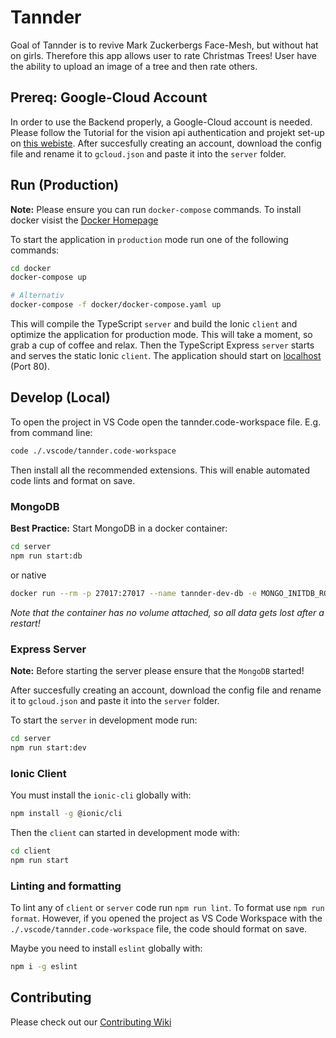 # Tannder

Goal of Tannder is to revive Mark Zuckerbergs Face-Mesh, but without hat on girls. Therefore this app allows user to rate Christmas Trees! User have the ability to upload an image of a tree and then rate others.

## Prereq: Google-Cloud Account

In order to use the Backend properly, a Google-Cloud account is needed. Please follow the Tutorial for the vision api authentication and projekt set-up on [this webiste](https://cloud.google.com/vision/docs/labels#set-up-your-gcp-project-and-authentication). After succesfully creating an account, download the config file and rename it to `gcloud.json` and paste it into the `server` folder.

## Run (Production)

**Note:** Please ensure you can run `docker-compose` commands. To install docker visist the [Docker Homepage](https://www.docker.com/get-started)

To start the application in `production` mode run one of the following commands:

```sh
cd docker
docker-compose up

# Alternativ
docker-compose -f docker/docker-compose.yaml up
```

This will compile the TypeScript `server` and build the Ionic `client` and optimize the application for production mode. This will take a moment, so grab a cup of coffee and relax. Then the TypeScript Express `server` starts and serves the static Ionic `client`. The application should start on [localhost](http://localhost) (Port 80).

## Develop (Local)

To open the project in VS Code open the tannder.code-workspace file. E.g. from command line:

```sh
code ./.vscode/tannder.code-workspace
```

Then install all the recommended extensions. This will enable automated code lints and format on save.

### MongoDB

**Best Practice:** Start MongoDB in a docker container:

```sh
cd server
npm run start:db
```

or native

```sh
docker run --rm -p 27017:27017 --name tannder-dev-db -e MONGO_INITDB_ROOT_USERNAME=admin -e MONGO_INITDB_ROOT_PASSWORD=admin mongo:latest
```

_Note that the container has no volume attached, so all data gets lost after a restart!_

### Express Server

**Note:** Before starting the server please ensure that the `MongoDB` started!

After succesfully creating an account, download the config file and rename it to `gcloud.json` and paste it into the `server` folder.

To start the `server` in development mode run:

```sh
cd server
npm run start:dev
```

### Ionic Client

You must install the `ionic-cli` globally with:

```sh
npm install -g @ionic/cli
```

Then the `client` can started in development mode with:

```sh
cd client
npm run start
```

### Linting and formatting

To lint any of `client` or `server` code run `npm run lint`. To format use `npm run format`. However, if you opened the project as VS Code Workspace with the `./.vscode/tannder.code-workspace` file, the code should format on save.

Maybe you need to install `eslint` globally with:

```sh
npm i -g eslint
```

## Contributing

Please check out our [Contributing Wiki](./contributing.md)
